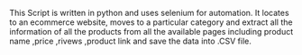 This Script is written in python and uses selenium for automation.
It locates to an ecommerce website, moves to a particular category and extract all the information of all the products from all the available pages including product name ,price ,rivews ,product link and save the data into .CSV file.
